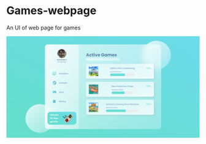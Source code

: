 # Games-webpage
An UI of web page for games

![image](https://raw.githubusercontent.com/Armando-L/Games-webpage/master/exemple.png)
